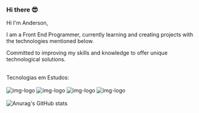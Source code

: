 ### Hi there 😎

Hi I'm Anderson,

I am a Front End Programmer, currently learning and creating projects with the technologies mentioned below.

Committed to improving my skills and knowledge to offer unique technological solutions.
<br>
<br>

Tecnologias em Estudos:
<br>
<br>
<img src="https://img.shields.io/badge/HTML5-E34F26?style=for-the-badge&logo=html5&logoColor=white" alt="img-logo"/>
<img src="https://img.shields.io/badge/CSS3-1572B6?style=for-the-badge&logo=css3&logoColor=white" alt="img-logo"/>
<img src="https://img.shields.io/badge/Java-ED8B00?style=for-the-badge&logo=openjdk&logoColor=white" alt="img-logo"/>
<img src="https://img.shields.io/badge/React-20232A?style=for-the-badge&logo=react&logoColor=61DAFB" alt="img-logo"/>
<br>
<br>
![Anurag's GitHub stats](https://github-readme-stats.vercel.app/api?username=FrotaDev&show_icons=true&theme=transparent)
